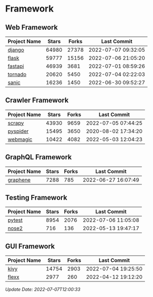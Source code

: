 # Framework

## Web Framework
| Project Name | Stars | Forks | Last Commit |
| ------------ | ----- | ----- | ----------- |
| [django](https://github.com/django/django) | 64980 | 27378 | 2022-07-07 09:32:05 |
| [flask](https://github.com/pallets/flask) | 59777 | 15156 | 2022-07-06 21:05:20 |
| [fastapi](https://github.com/tiangolo/fastapi) | 46939 | 3681 | 2022-07-01 08:59:26 |
| [tornado](https://github.com/tornadoweb/tornado) | 20620 | 5450 | 2022-07-04 02:22:03 |
| [sanic](https://github.com/sanic-org/sanic) | 16236 | 1450 | 2022-06-30 09:52:27 |

## Crawler Framework
| Project Name | Stars | Forks | Last Commit |
| ------------ | ----- | ----- | ----------- |
| [scrapy](https://github.com/scrapy/scrapy) | 43930 | 9659 | 2022-07-05 07:44:25 |
| [pyspider](https://github.com/binux/pyspider) | 15495 | 3650 | 2020-08-02 17:34:20 |
| [webmagic](https://github.com/code4craft/webmagic) | 10422 | 4082 | 2022-05-03 12:04:23 |

## GraphQL Framework
| Project Name | Stars | Forks | Last Commit |
| ------------ | ----- | ----- | ----------- |
| [graphene](https://github.com/graphql-python/graphene) | 7288 | 785 | 2022-06-27 16:07:49 |

## Testing Framework
| Project Name | Stars | Forks | Last Commit |
| ------------ | ----- | ----- | ----------- |
| [pytest](https://github.com/pytest-dev/pytest) | 8954 | 2076 | 2022-07-06 11:05:08 |
| [nose2](https://github.com/nose-devs/nose2) | 716 | 136 | 2022-05-13 19:47:17 |

## GUI Framework
| Project Name | Stars | Forks | Last Commit |
| ------------ | ----- | ----- | ----------- |
| [kivy](https://github.com/kivy/kivy) | 14754 | 2903 | 2022-07-04 19:25:50 |
| [flexx](https://github.com/flexxui/flexx) | 2977 | 260 | 2022-04-12 19:12:20 |

*Update Date: 2022-07-07T12:00:33*